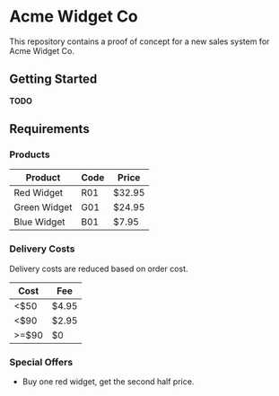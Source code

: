 # Acme Widget Co

This repository contains a proof of concept for a new sales system for Acme Widget Co.

## Getting Started

**TODO**

## Requirements

### Products

| Product      | Code | Price  |
|--------------|------|--------|
| Red Widget   | R01  | $32.95 |
| Green Widget | G01  | $24.95 |
| Blue Widget  | B01  | $7.95  |

### Delivery Costs

Delivery costs are reduced based on order cost.

| Cost  | Fee   |
|-------|-------|
| <$50  | $4.95 |
| <$90  | $2.95 |
| >=$90 | $0    |

### Special Offers

- Buy one red widget, get the second half price.